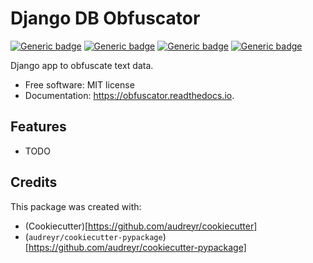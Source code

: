 # Django DB Obfuscator

[![Generic badge](https://img.shields.io/pypi/v/django-db-obfuscator.svg)](https://pypi.python.org/pypi/django-db-obfuscator)
[![Generic badge](https://img.shields.io/travis/oesah/django-db-obfuscator.svg)](https://travis-ci.com/oesah/django-db-obfuscator)
[![Generic badge](https://readthedocs.org/projects/django-db-obfuscator/badge/?version=latest)](https://django-db-obfuscator.readthedocs.io/en/latest/?badge=latest)
[![Generic badge](https://pyup.io/repos/github/oesah/django-db-obfuscator/shield.svg)](https://pyup.io/repos/github/oesah/django-db-obfuscator/)

Django app to obfuscate text data.

-   Free software: MIT license
-   Documentation: https://obfuscator.readthedocs.io.

## Features

-   TODO

## Credits

This package was created with:

-   (Cookiecutter)[https://github.com/audreyr/cookiecutter]
-   (`audreyr/cookiecutter-pypackage`)[https://github.com/audreyr/cookiecutter-pypackage]

